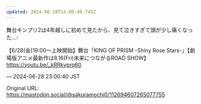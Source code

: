 ```yaml
---
updated: 2024-06-28T14:00:40.745Z
---
```


<p>舞台キンプリ2は4年越しに初めて見たから、見て泣きすぎて頭が少し痛くなった…💧</p><p>【6/28(金)19:00～上映開始】舞台「KING OF PRISM -Shiny Rose Stars-」【劇場版アニメ最新作は8.16(Fri)未来につながるROAD SHOW】 <a href="https://youtu.be/_kRRkvprq60" target="_blank" rel="nofollow noopener noreferrer" translate="no"><span class="invisible">https://</span><span class="">youtu.be/_kRRkvprq60</span><span class="invisible"></span></a></p>

&mdash; 2024-06-28 23:00:40 JST

Original URL: https://mastodon.social/@sakuramochi0/112694607265077755
